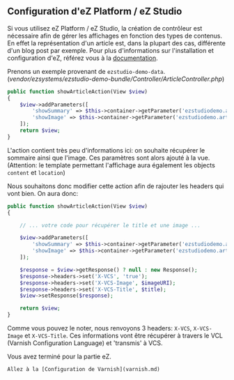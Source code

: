 Configuration d'eZ Platform / eZ Studio
---------------------------------------

Si vous utilisez eZ Platform / eZ Studio, la création de contrôleur est nécessaire afin de gérer les affichages en fonction des types de contenus. En effet la représentation d'un article est, dans la plupart des cas, différente d'un blog post par exemple.
Pour plus d'informations sur l'installation et configuration d'eZ, référez vous à la [documentation](https://doc.ez.no/display/TECHDOC/Beginner+Tutorial).

Prenons un exemple provenant de ```ezstudio-demo-data```. (*vendor/ezsystems/ezstudio-demo-bundle/Controller/ArticleController.php*)

```php
public function showArticleAction(View $view)
{
    $view->addParameters([
        'showSummary' => $this->container->getParameter('ezstudiodemo.article.full_view.show_summary'),
        'showImage' => $this->container->getParameter('ezstudiodemo.article.full_view.show_image'),
    ]);
    return $view;
}
```

L'action contient très peu d'informations ici: on souhaite récupérer le sommaire ainsi que l'image. Ces paramètres sont alors ajouté à la vue. (Attention: le template permettant l'affichage aura également les objects ```content``` et ```location```)

Nous souhaitons donc modifier cette action afin de rajouter les headers qui vont bien. On aura donc:

```php
public function showArticleAction(View $view)
{

    // ... votre code pour récupérer le title et une image ...

    $view->addParameters([
        'showSummary' => $this->container->getParameter('ezstudiodemo.article.full_view.show_summary'),
        'showImage' => $this->container->getParameter('ezstudiodemo.article.full_view.show_image'),
    ]);

    $response = $view->getResponse() ? null : new Response();
    $response->headers->set('X-VCS', 'true');
    $response->headers->set('X-VCS-Image', $imageURI);
    $response->headers->set('X-VCS-Title', $title);
    $view->setResponse($response);

    return $view;
}
```

Comme vous pouvez le noter, nous renvoyons 3 headers: ```X-VCS```, ```X-VCS-Image``` et ```X-VCS-Title```. Ces informations vont être récupérer à travers le VCL (Varnish Configuration Language) et 'transmis' à VCS.

Vous avez terminé pour la partie eZ.


    Allez à la [Configuration de Varnish](varnish.md)

